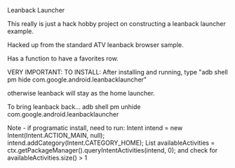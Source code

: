 Leanback Launcher

This really is just a hack hobby project on constructing a leanback launcher example. 

Hacked up from the standard ATV leanback browser sample.

Has a function to have a favorites row.

VERY IMPORTANT:
TO INSTALL:
After installing and running, type
"adb shell pm hide com.google.android.leanbacklauncher"

otherwise leanback will stay as the home launcher.

To bring leanback back...
adb shell pm unhide com.google.android.leanbacklauncher

Note - if programatic install, need to run:
   Intent intend = new Intent(Intent.ACTION_MAIN, null);
   intend.addCategory(Intent.CATEGORY_HOME);
   List<ResolveInfo> availableActivities = ctx.getPackageManager().queryIntentActivities(intend, 0);
and check for availableActivities.size() > 1


